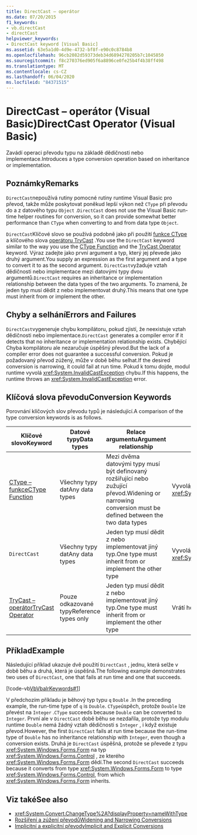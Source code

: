 ```yaml
---
title: DirectCast – operátor
ms.date: 07/20/2015
f1_keywords:
- vb.directCast
- directCast
helpviewer_keywords:
- DirectCast keyword [Visual Basic]
ms.assetid: 63e5a1d0-4d9e-4732-bf8f-e90c0c8784b8
ms.openlocfilehash: 96cb2082d59373deb34d6894270205b7c1045850
ms.sourcegitcommit: f8c270376ed905f6a8896ce0fe25b4f4b38ff498
ms.translationtype: MT
ms.contentlocale: cs-CZ
ms.lasthandoff: 06/04/2020
ms.locfileid: "84371515"
---
```

# <a name="directcast-operator-visual-basic"></a><span data-ttu-id="2388a-102">DirectCast – operátor (Visual Basic)</span><span class="sxs-lookup"><span data-stu-id="2388a-102">DirectCast Operator (Visual Basic)</span></span>
<span data-ttu-id="2388a-103">Zavádí operaci převodu typu na základě dědičnosti nebo implementace.</span><span class="sxs-lookup"><span data-stu-id="2388a-103">Introduces a type conversion operation based on inheritance or implementation.</span></span>  
  
## <a name="remarks"></a><span data-ttu-id="2388a-104">Poznámky</span><span class="sxs-lookup"><span data-stu-id="2388a-104">Remarks</span></span>  
 <span data-ttu-id="2388a-105">`DirectCast`nepoužívá rutiny pomocné rutiny runtime Visual Basic pro převod, takže může poskytovat poněkud lepší výkon než `CType` při převodu do a z datového typu `Object` .</span><span class="sxs-lookup"><span data-stu-id="2388a-105">`DirectCast` does not use the Visual Basic run-time helper routines for conversion, so it can provide somewhat better performance than `CType` when converting to and from data type `Object`.</span></span>  
  
 <span data-ttu-id="2388a-106">`DirectCast`Klíčové slovo se používá podobně jako při použití [funkce CType](../functions/ctype-function.md) a klíčového slova [operátoru TryCast](trycast-operator.md) .</span><span class="sxs-lookup"><span data-stu-id="2388a-106">You use the `DirectCast` keyword similar to the way you use the [CType Function](../functions/ctype-function.md) and the [TryCast Operator](trycast-operator.md) keyword.</span></span> <span data-ttu-id="2388a-107">Výraz zadejte jako první argument a typ, který jej převede jako druhý argument.</span><span class="sxs-lookup"><span data-stu-id="2388a-107">You supply an expression as the first argument and a type to convert it to as the second argument.</span></span> <span data-ttu-id="2388a-108">`DirectCast`vyžaduje vztah dědičnosti nebo implementace mezi datovými typy dvou argumentů.</span><span class="sxs-lookup"><span data-stu-id="2388a-108">`DirectCast` requires an inheritance or implementation relationship between the data types of the two arguments.</span></span> <span data-ttu-id="2388a-109">To znamená, že jeden typ musí dědit z nebo implementovat druhý.</span><span class="sxs-lookup"><span data-stu-id="2388a-109">This means that one type must inherit from or implement the other.</span></span>  
  
## <a name="errors-and-failures"></a><span data-ttu-id="2388a-110">Chyby a selhání</span><span class="sxs-lookup"><span data-stu-id="2388a-110">Errors and Failures</span></span>  
 <span data-ttu-id="2388a-111">`DirectCast`vygeneruje chybu kompilátoru, pokud zjistí, že neexistuje vztah dědičnosti nebo implementace.</span><span class="sxs-lookup"><span data-stu-id="2388a-111">`DirectCast` generates a compiler error if it detects that no inheritance or implementation relationship exists.</span></span> <span data-ttu-id="2388a-112">Chybějící Chyba kompilátoru ale nezaručuje úspěšný převod.</span><span class="sxs-lookup"><span data-stu-id="2388a-112">But the lack of a compiler error does not guarantee a successful conversion.</span></span> <span data-ttu-id="2388a-113">Pokud je požadovaný převod zúžený, může v době běhu selhat.</span><span class="sxs-lookup"><span data-stu-id="2388a-113">If the desired conversion is narrowing, it could fail at run time.</span></span> <span data-ttu-id="2388a-114">Pokud k tomu dojde, modul runtime vyvolá <xref:System.InvalidCastException> chybu.</span><span class="sxs-lookup"><span data-stu-id="2388a-114">If this happens, the runtime throws an <xref:System.InvalidCastException> error.</span></span>  
  
## <a name="conversion-keywords"></a><span data-ttu-id="2388a-115">Klíčová slova převodu</span><span class="sxs-lookup"><span data-stu-id="2388a-115">Conversion Keywords</span></span>  
 <span data-ttu-id="2388a-116">Porovnání klíčových slov převodu typů je následující.</span><span class="sxs-lookup"><span data-stu-id="2388a-116">A comparison of the type conversion keywords is as follows.</span></span>  
  
|<span data-ttu-id="2388a-117">Klíčové slovo</span><span class="sxs-lookup"><span data-stu-id="2388a-117">Keyword</span></span>|<span data-ttu-id="2388a-118">Datové typy</span><span class="sxs-lookup"><span data-stu-id="2388a-118">Data types</span></span>|<span data-ttu-id="2388a-119">Relace argumentu</span><span class="sxs-lookup"><span data-stu-id="2388a-119">Argument relationship</span></span>|<span data-ttu-id="2388a-120">Selhání za běhu</span><span class="sxs-lookup"><span data-stu-id="2388a-120">Run-time failure</span></span>|  
|---|---|---|---|  
|[<span data-ttu-id="2388a-121">CType – funkce</span><span class="sxs-lookup"><span data-stu-id="2388a-121">CType Function</span></span>](../functions/ctype-function.md)|<span data-ttu-id="2388a-122">Všechny typy dat</span><span class="sxs-lookup"><span data-stu-id="2388a-122">Any data types</span></span>|<span data-ttu-id="2388a-123">Mezi dvěma datovými typy musí být definovaný rozšiřující nebo zužující převod.</span><span class="sxs-lookup"><span data-stu-id="2388a-123">Widening or narrowing conversion must be defined between the two data types</span></span>|<span data-ttu-id="2388a-124">Vyvolá<xref:System.InvalidCastException></span><span class="sxs-lookup"><span data-stu-id="2388a-124">Throws <xref:System.InvalidCastException></span></span>|  
|`DirectCast`|<span data-ttu-id="2388a-125">Všechny typy dat</span><span class="sxs-lookup"><span data-stu-id="2388a-125">Any data types</span></span>|<span data-ttu-id="2388a-126">Jeden typ musí dědit z nebo implementovat jiný typ.</span><span class="sxs-lookup"><span data-stu-id="2388a-126">One type must inherit from or implement the other type</span></span>|<span data-ttu-id="2388a-127">Vyvolá<xref:System.InvalidCastException></span><span class="sxs-lookup"><span data-stu-id="2388a-127">Throws <xref:System.InvalidCastException></span></span>|  
|[<span data-ttu-id="2388a-128">TryCast – operátor</span><span class="sxs-lookup"><span data-stu-id="2388a-128">TryCast Operator</span></span>](trycast-operator.md)|<span data-ttu-id="2388a-129">Pouze odkazované typy</span><span class="sxs-lookup"><span data-stu-id="2388a-129">Reference types only</span></span>|<span data-ttu-id="2388a-130">Jeden typ musí dědit z nebo implementovat jiný typ.</span><span class="sxs-lookup"><span data-stu-id="2388a-130">One type must inherit from or implement the other type</span></span>|<span data-ttu-id="2388a-131">Vrátí hodnotu [Nothing](../nothing.md) .</span><span class="sxs-lookup"><span data-stu-id="2388a-131">Returns [Nothing](../nothing.md)</span></span>|  
  
## <a name="example"></a><span data-ttu-id="2388a-132">Příklad</span><span class="sxs-lookup"><span data-stu-id="2388a-132">Example</span></span>  
 <span data-ttu-id="2388a-133">Následující příklad ukazuje dvě použití `DirectCast` , jednu, která selže v době běhu a druhá, která je úspěšná.</span><span class="sxs-lookup"><span data-stu-id="2388a-133">The following example demonstrates two uses of `DirectCast`, one that fails at run time and one that succeeds.</span></span>  
  
 [!code-vb[VbVbalrKeywords#1](~/samples/snippets/visualbasic/VS_Snippets_VBCSharp/VbVbalrKeywords/VB/Class1.vb#1)]  
  
 <span data-ttu-id="2388a-134">V předchozím příkladu je běhový typ typu `q` `Double` .</span><span class="sxs-lookup"><span data-stu-id="2388a-134">In the preceding example, the run-time type of `q` is `Double`.</span></span> <span data-ttu-id="2388a-135">`CType`úspěch, protože `Double` lze převést na `Integer` .</span><span class="sxs-lookup"><span data-stu-id="2388a-135">`CType` succeeds because `Double` can be converted to `Integer`.</span></span> <span data-ttu-id="2388a-136">První ale v `DirectCast` době běhu se nezdařila, protože typ modulu runtime `Double` nemá žádný vztah dědičnosti s `Integer` , i když existuje převod.</span><span class="sxs-lookup"><span data-stu-id="2388a-136">However, the first `DirectCast` fails at run time because the run-time type of `Double` has no inheritance relationship with `Integer`, even though a conversion exists.</span></span> <span data-ttu-id="2388a-137">Druhá je `DirectCast` úspěšná, protože se převede z typu <xref:System.Windows.Forms.Form> na typ <xref:System.Windows.Forms.Control> , ze kterého <xref:System.Windows.Forms.Form> dědí.</span><span class="sxs-lookup"><span data-stu-id="2388a-137">The second `DirectCast` succeeds because it converts from type <xref:System.Windows.Forms.Form> to type <xref:System.Windows.Forms.Control>, from which <xref:System.Windows.Forms.Form> inherits.</span></span>  
  
## <a name="see-also"></a><span data-ttu-id="2388a-138">Viz také</span><span class="sxs-lookup"><span data-stu-id="2388a-138">See also</span></span>

- <xref:System.Convert.ChangeType%2A?displayProperty=nameWithType>
- [<span data-ttu-id="2388a-139">Rozšíření a zúžení převodů</span><span class="sxs-lookup"><span data-stu-id="2388a-139">Widening and Narrowing Conversions</span></span>](../../programming-guide/language-features/data-types/widening-and-narrowing-conversions.md)
- [<span data-ttu-id="2388a-140">Implicitní a explicitní převody</span><span class="sxs-lookup"><span data-stu-id="2388a-140">Implicit and Explicit Conversions</span></span>](../../programming-guide/language-features/data-types/implicit-and-explicit-conversions.md)
